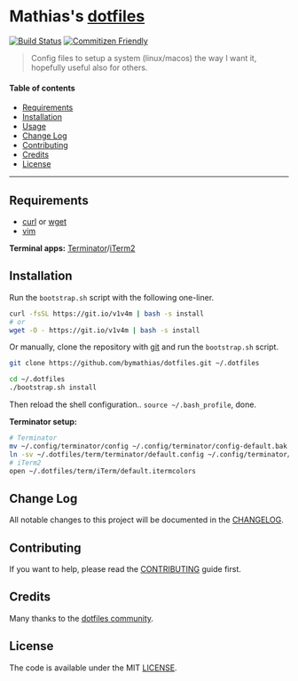 # Mathias's [dotfiles](https://github.com/bymathias/dotfiles)

[![Build Status](http://img.shields.io/travis/bymathias/dotfiles.svg?style=flat-square)](https://travis-ci.org/bymathias/dotfiles) [![Commitizen Friendly](https://img.shields.io/badge/commitizen-friendly-brightgreen.svg?style=flat-square)](http://commitizen.github.io/cz-cli/)
> Config files to setup a system (linux/macos) the way I want it, hopefully useful also for others.

#### Table of contents

- [Requirements]()
- [Installation]()
- [Usage]()
- [Change Log]()
- [Contributing]()
- [Credits]()
- [License]()

---

## Requirements

- [curl](https://curl.haxx.se/) or [wget](https://www.gnu.org/software/wget/)
- [vim](http://www.vim.org/)

**Terminal apps:** [Terminator](https://launchpad.net/terminator)/[iTerm2](https://www.iterm2.com/)

## Installation

Run the `bootstrap.sh` script with the following one-liner.
```sh
curl -fsSL https://git.io/v1v4m | bash -s install
# or
wget -O - https://git.io/v1v4m | bash -s install
```
Or manually, clone the repository with [git](https://git-scm.com/) and run the `bootstrap.sh` script.
```sh
git clone https://github.com/bymathias/dotfiles.git ~/.dotfiles

cd ~/.dotfiles
./bootstrap.sh install
```
Then reload the shell configuration.. `source ~/.bash_profile`, done.

**Terminator setup:**
```sh
# Terminator
mv ~/.config/terminator/config ~/.config/terminator/config-default.bak
ln -sv ~/.dotfiles/term/terminator/default.config ~/.config/terminator/config
# iTerm2
open ~/.dotfiles/term/iTerm/default.itermcolors
```
## Change Log

All notable changes to this project will be documented in the [CHANGELOG](https://github.com/bymathias/dotfiles/blob/master/CHANGELOG.md).

## Contributing

If you want to help, please read the [CONTRIBUTING](https://github.com/bymathias/dotfiles/blob/master/CONTRIBUTING.md) guide first.

## Credits

Many thanks to the [dotfiles community](http://dotfiles.github.io/).

## License

The code is available under the MIT [LICENSE](https://github.com/bymathias/dotfiles/blob/master/LICENSE.txt).
